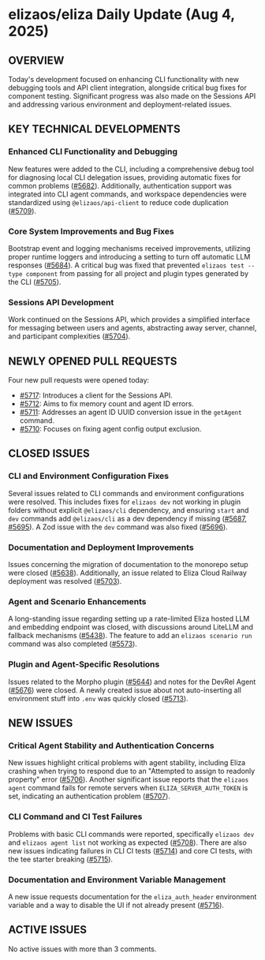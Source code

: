 # elizaos/eliza Daily Update (Aug 4, 2025)
## OVERVIEW 
Today's development focused on enhancing CLI functionality with new debugging tools and API client integration, alongside critical bug fixes for component testing. Significant progress was also made on the Sessions API and addressing various environment and deployment-related issues.

## KEY TECHNICAL DEVELOPMENTS

### Enhanced CLI Functionality and Debugging
New features were added to the CLI, including a comprehensive debug tool for diagnosing local CLI delegation issues, providing automatic fixes for common problems ([#5682](https://github.com/elizaos/eliza/pull/5682)). Additionally, authentication support was integrated into CLI agent commands, and workspace dependencies were standardized using `@elizaos/api-client` to reduce code duplication ([#5709](https://github.com/elizaos/eliza/pull/5709)).

### Core System Improvements and Bug Fixes
Bootstrap event and logging mechanisms received improvements, utilizing proper runtime loggers and introducing a setting to turn off automatic LLM responses ([#5684](https://github.com/elizaos/eliza/pull/5684)). A critical bug was fixed that prevented `elizaos test --type component` from passing for all project and plugin types generated by the CLI ([#5705](https://github.com/elizaos/eliza/pull/5705)).

### Sessions API Development
Work continued on the Sessions API, which provides a simplified interface for messaging between users and agents, abstracting away server, channel, and participant complexities ([#5704](https://github.com/elizaos/eliza/pull/5704)).

## NEWLY OPENED PULL REQUESTS
Four new pull requests were opened today:
- [#5717](https://github.com/elizaos/eliza/pull/5717): Introduces a client for the Sessions API.
- [#5712](https://github.com/elizaos/eliza/pull/5712): Aims to fix memory count and agent ID errors.
- [#5711](https://github.com/elizaos/eliza/pull/5711): Addresses an agent ID UUID conversion issue in the `getAgent` command.
- [#5710](https://github.com/elizaos/eliza/pull/5710): Focuses on fixing agent config output exclusion.

## CLOSED ISSUES

### CLI and Environment Configuration Fixes
Several issues related to CLI commands and environment configurations were resolved. This includes fixes for `elizaos dev` not working in plugin folders without explicit `@elizaos/cli` dependency, and ensuring `start` and `dev` commands add `@elizaos/cli` as a dev dependency if missing ([#5687](https://github.com/elizaos/eliza/issues/5687), [#5695](https://github.com/elizaos/eliza/issues/5695)). A Zod issue with the `dev` command was also fixed ([#5696](https://github.com/elizaos/eliza/issues/5696)).

### Documentation and Deployment Improvements
Issues concerning the migration of documentation to the monorepo setup were closed ([#5638](https://github.com/elizaos/eliza/issues/5638)). Additionally, an issue related to Eliza Cloud Railway deployment was resolved ([#5703](https://github.com/elizaos/eliza/issues/5703)).

### Agent and Scenario Enhancements
A long-standing issue regarding setting up a rate-limited Eliza hosted LLM and embedding endpoint was closed, with discussions around LiteLLM and fallback mechanisms ([#5438](https://github.com/elizaos/eliza/issues/5438)). The feature to add an `elizaos scenario run` command was also completed ([#5573](https://github.com/elizaos/eliza/issues/5573)).

### Plugin and Agent-Specific Resolutions
Issues related to the Morpho plugin ([#5644](https://github.com/elizaos/eliza/issues/5644)) and notes for the DevRel Agent ([#5676](https://github.com/elizaos/eliza/issues/5676)) were closed. A newly created issue about not auto-inserting all environment stuff into `.env` was quickly closed ([#5713](https://github.com/elizaos/eliza/issues/5713)).

## NEW ISSUES

### Critical Agent Stability and Authentication Concerns
New issues highlight critical problems with agent stability, including Eliza crashing when trying to respond due to an "Attempted to assign to readonly property" error ([#5706](https://github.com/elizaos/eliza/issues/5706)). Another significant issue reports that the `elizaos agent` command fails for remote servers when `ELIZA_SERVER_AUTH_TOKEN` is set, indicating an authentication problem ([#5707](https://github.com/elizaos/eliza/issues/5707)).

### CLI Command and CI Test Failures
Problems with basic CLI commands were reported, specifically `elizaos dev` and `elizaos agent list` not working as expected ([#5708](https://github.com/elizaos/eliza/issues/5708)). There are also new issues indicating failures in CLI CI tests ([#5714](https://github.com/elizaos/eliza/issues/5714)) and core CI tests, with the tee starter breaking ([#5715](https://github.com/elizaos/eliza/issues/5715)).

### Documentation and Environment Variable Management
A new issue requests documentation for the `eliza_auth_header` environment variable and a way to disable the UI if not already present ([#5716](https://github.com/elizaos/eliza/issues/5716)).

## ACTIVE ISSUES
No active issues with more than 3 comments.